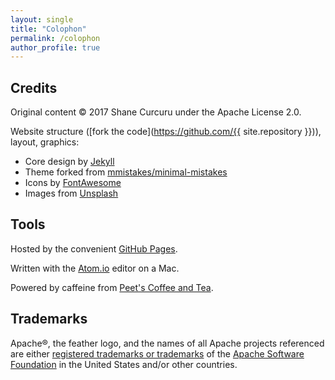 ```yaml
---
layout: single
title: "Colophon"
permalink: /colophon
author_profile: true
---
```


## Credits

Original content &copy; 2017 Shane Curcuru under the Apache License 2.0.

Website structure ([fork the code](https://github.com/{{ site.repository }})), layout, graphics:

- Core design by [Jekyll](https://jekyllrb.com/)
- Theme forked from [mmistakes/minimal-mistakes](https://github.com/mmistakes/minimal-mistakes)
- Icons by [FontAwesome](http://fontawesome.io/)
- Images from [Unsplash](https://unsplash.com/)

## Tools

Hosted by the convenient [GitHub Pages](https://pages.github.com/).

Written with the [Atom.io](https://atom.io/) editor on a Mac.

Powered by caffeine from [Peet's Coffee and Tea](http://www.peets.com/).

## Trademarks

Apache®, the feather logo, and the names of all Apache projects referenced are either [registered trademarks or trademarks](https://www.apache.org/foundation/marks/) of the [Apache Software Foundation](http://www.apache.org/) in the United States and/or other countries.